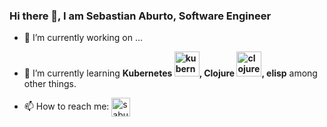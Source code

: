 ### Hi there 👋, I am Sebastian Aburto, Software Engineer 

<!--
**saburto/saburto** is a ✨ _special_ ✨ repository because its `README.md` (this file) appears on your GitHub profile.

Here are some ideas to get you started:

- 🔭 I’m currently working on ...
- 🌱 I’m currently learning ...
- 👯 I’m looking to collaborate on ...
- 🤔 I’m looking for help with ...
- 💬 Ask me about ...
- 📫 How to reach me: ...
- 😄 Pronouns: ...
- ⚡ Fun fact: ...
-->

- 🔭 I’m currently working on ...

- 🌱 I’m currently learning **Kubernetes <img src="https://www.vectorlogo.zone/logos/kubernetes/kubernetes-icon.svg" alt="kubernetes" width="40" height="40"/>, Clojure <img src="https://upload.wikimedia.org/wikipedia/commons/5/5d/Clojure_logo.svg" alt="clojure" width="40" height="40"/>, elisp** among other things.

- 📫 How to reach me: <a href="https://linkedin.com/in/saburto" target="blank"><img align="center" src="https://cdn.jsdelivr.net/npm/simple-icons@3.0.1/icons/linkedin.svg" alt="saburto" height="30" width="30" /></a>



